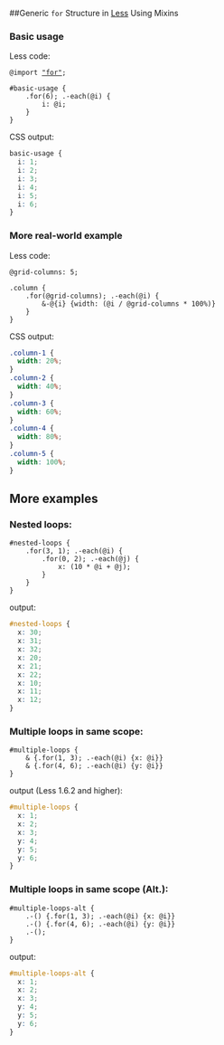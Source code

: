 ##Generic `for` Structure in [Less](http://lesscss.org/) Using Mixins

### Basic usage
Less code:
<pre lang="less"><code>@import <a href="../src/for.less">"for"</a>;

#basic-usage {
    .for(6); .-each(@i) {
        i: @i;
    }
}
</code></pre>

CSS output:
```css
basic-usage {
  i: 1;
  i: 2;
  i: 3;
  i: 4;
  i: 5;
  i: 6;
}
```
### More real-world example
Less code:
```less
@grid-columns: 5;

.column {
    .for(@grid-columns); .-each(@i) {
        &-@{i} {width: (@i / @grid-columns * 100%)}
    }
}
```
CSS output:
```css
.column-1 {
  width: 20%;
}
.column-2 {
  width: 40%;
}
.column-3 {
  width: 60%;
}
.column-4 {
  width: 80%;
}
.column-5 {
  width: 100%;
}
```
More examples
---------------------

### Nested loops:
```less
#nested-loops {
    .for(3, 1); .-each(@i) {
        .for(0, 2); .-each(@j) {
            x: (10 * @i + @j);
        }
    }
}
```
output:
```css
#nested-loops {
  x: 30;
  x: 31;
  x: 32;
  x: 20;
  x: 21;
  x: 22;
  x: 10;
  x: 11;
  x: 12;
}
```
### Multiple loops in same scope:
```less
#multiple-loops {
    & {.for(1, 3); .-each(@i) {x: @i}}
    & {.for(4, 6); .-each(@i) {y: @i}}
}
```
output (Less 1.6.2 and higher):
```css
#multiple-loops {
  x: 1;
  x: 2;
  x: 3;
  y: 4;
  y: 5;
  y: 6;
}
```
### Multiple loops in same scope (Alt.):
```less
#multiple-loops-alt {
    .-() {.for(1, 3); .-each(@i) {x: @i}}
    .-() {.for(4, 6); .-each(@i) {y: @i}}
    .-();
}
```
output:
```css
#multiple-loops-alt {
  x: 1;
  x: 2;
  x: 3;
  y: 4;
  y: 5;
  y: 6;
}
```

